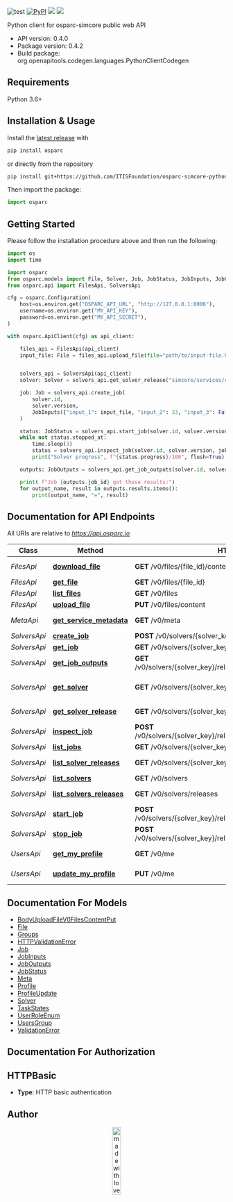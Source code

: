 
![test](https://github.com/ITISFoundation/osparc-simcore-python-client/workflows/test/badge.svg)
[![PyPI](https://img.shields.io/pypi/v/osparc)](https://pypi.org/project/osparc/)
[![](https://img.shields.io/pypi/status/osparc)](https://pypi.org/project/osparc/)
[![](https://img.shields.io/pypi/l/osparc)](https://pypi.org/project/osparc/)


Python client for osparc-simcore public web API

- API version: 0.4.0
- Package version: 0.4.2
- Build package: org.openapitools.codegen.languages.PythonClientCodegen

## Requirements

Python 3.6+

## Installation & Usage

Install the [latest release](https://github.com/ITISFoundation/osparc-simcore-python-client/releases) with

```sh
pip install osparc
```
or directly from the repository
```sh
pip install git+https://github.com/ITISFoundation/osparc-simcore-python-client.git
```

Then import the package:

```python
import osparc
```

## Getting Started

Please follow the installation procedure above and then run the following:

```python
import os
import time

import osparc
from osparc.models import File, Solver, Job, JobStatus, JobInputs, JobOutputs
from osparc.api import FilesApi, SolversApi

cfg = osparc.Configuration(
    host=os.environ.get("OSPARC_API_URL", "http://127.0.0.1:8006"),
    username=os.environ.get("MY_API_KEY"),
    password=os.environ.get("MY_API_SECRET"),
)

with osparc.ApiClient(cfg) as api_client:

    files_api = FilesApi(api_client)
    input_file: File = files_api.upload_file(file="path/to/input-file.h5")


    solvers_api = SolversApi(api_client)
    solver: Solver = solvers_api.get_solver_release("simcore/services/comp/isolve", "1.2.3")

    job: Job = solvers_api.create_job(
        solver.id,
        solver.version,
        JobInputs({"input_1": input_file, "input_2": 33, "input_3": False}),
    )

    status: JobStatus = solvers_api.start_job(solver.id, solver.version, job.id)
    while not status.stopped_at:
        time.sleep(3)
        status = solvers_api.inspect_job(solver.id, solver.version, job.id)
        print("Solver progress", f"{status.progress}/100", flush=True)

    outputs: JobOutputs = solvers_api.get_job_outputs(solver.id, solver.version, job.id)

    print( f"Job {outputs.job_id} got these results:")
    for output_name, result in outputs.results.items():
        print(output_name, "=", result)

```


## Documentation for API Endpoints

All URIs are relative to *https://api.osparc.io*

Class        | Method                                                                | HTTP request                                                               | Description
-------------|-----------------------------------------------------------------------|----------------------------------------------------------------------------|-------------------------------
*FilesApi*   | [**download_file**](docs/FilesApi.md#download_file)                   | **GET** /v0/files/{file_id}/content                                        | Download File
*FilesApi*   | [**get_file**](docs/FilesApi.md#get_file)                             | **GET** /v0/files/{file_id}                                                | Get File
*FilesApi*   | [**list_files**](docs/FilesApi.md#list_files)                         | **GET** /v0/files                                                          | List Files
*FilesApi*   | [**upload_file**](docs/FilesApi.md#upload_file)                       | **PUT** /v0/files/content                                                  | Upload File
*MetaApi*    | [**get_service_metadata**](docs/MetaApi.md#get_service_metadata)      | **GET** /v0/meta                                                           | Get Service Metadata
*SolversApi* | [**create_job**](docs/SolversApi.md#create_job)                       | **POST** /v0/solvers/{solver_key}/releases/{version}/jobs                  | Create Job
*SolversApi* | [**get_job**](docs/SolversApi.md#get_job)                             | **GET** /v0/solvers/{solver_key}/releases/{version}/jobs/{job_id}          | Get Job
*SolversApi* | [**get_job_outputs**](docs/SolversApi.md#get_job_outputs)             | **GET** /v0/solvers/{solver_key}/releases/{version}/jobs/{job_id}/outputs  | Get Job Outputs
*SolversApi* | [**get_solver**](docs/SolversApi.md#get_solver)                       | **GET** /v0/solvers/{solver_key}/latest                                    | Get Latest Release of a Solver
*SolversApi* | [**get_solver_release**](docs/SolversApi.md#get_solver_release)       | **GET** /v0/solvers/{solver_key}/releases/{version}                        | Get Solver Release
*SolversApi* | [**inspect_job**](docs/SolversApi.md#inspect_job)                     | **POST** /v0/solvers/{solver_key}/releases/{version}/jobs/{job_id}:inspect | Inspect Job
*SolversApi* | [**list_jobs**](docs/SolversApi.md#list_jobs)                         | **GET** /v0/solvers/{solver_key}/releases/{version}/jobs                   | List Jobs
*SolversApi* | [**list_solver_releases**](docs/SolversApi.md#list_solver_releases)   | **GET** /v0/solvers/{solver_key}/releases                                  | List Solver Releases
*SolversApi* | [**list_solvers**](docs/SolversApi.md#list_solvers)                   | **GET** /v0/solvers                                                        | List Solvers
*SolversApi* | [**list_solvers_releases**](docs/SolversApi.md#list_solvers_releases) | **GET** /v0/solvers/releases                                               | Lists All Releases
*SolversApi* | [**start_job**](docs/SolversApi.md#start_job)                         | **POST** /v0/solvers/{solver_key}/releases/{version}/jobs/{job_id}:start   | Start Job
*SolversApi* | [**stop_job**](docs/SolversApi.md#stop_job)                           | **POST** /v0/solvers/{solver_key}/releases/{version}/jobs/{job_id}:stop    | Stop Job
*UsersApi*   | [**get_my_profile**](docs/UsersApi.md#get_my_profile)                 | **GET** /v0/me                                                             | Get My Profile
*UsersApi*   | [**update_my_profile**](docs/UsersApi.md#update_my_profile)           | **PUT** /v0/me                                                             | Update My Profile


## Documentation For Models

 - [BodyUploadFileV0FilesContentPut](docs/BodyUploadFileV0FilesContentPut.md)
 - [File](docs/File.md)
 - [Groups](docs/Groups.md)
 - [HTTPValidationError](docs/HTTPValidationError.md)
 - [Job](docs/Job.md)
 - [JobInputs](docs/JobInputs.md)
 - [JobOutputs](docs/JobOutputs.md)
 - [JobStatus](docs/JobStatus.md)
 - [Meta](docs/Meta.md)
 - [Profile](docs/Profile.md)
 - [ProfileUpdate](docs/ProfileUpdate.md)
 - [Solver](docs/Solver.md)
 - [TaskStates](docs/TaskStates.md)
 - [UserRoleEnum](docs/UserRoleEnum.md)
 - [UsersGroup](docs/UsersGroup.md)
 - [ValidationError](docs/ValidationError.md)


## Documentation For Authorization


## HTTPBasic

- **Type**: HTTP basic authentication


## Author

<p align="center">
<image src="_media/mwl.png" alt="made with love at z43" width="20%" />
</p>
